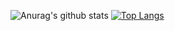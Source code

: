 
![Anurag's github stats](https://github-readme-stats.vercel.app/api?username=nao1215&show_icons=true&theme=vue)
[![Top Langs](https://github-readme-stats.vercel.app/api/top-langs/?username=nao1215)](https://github.com/anuraghazra/github-readme-stats)

<!--
**nao1215/nao1215** is a ✨ _special_ ✨ repository because its `README.md` (this file) appears on your GitHub profile.

Here are some ideas to get you started:

- 🔭 I’m currently working on ...
- 🌱 I’m currently learning ...
- 👯 I’m looking to collaborate on ...
- 🤔 I’m looking for help with ...
- 💬 Ask me about ...
- 📫 How to reach me: ...
- 😄 Pronouns: ...
- ⚡ Fun fact: ...
-->
